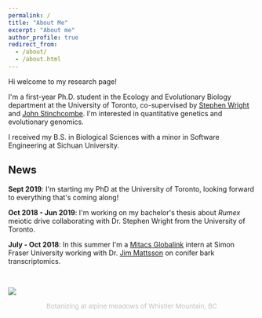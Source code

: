 ```yaml
---
permalink: /
title: "About Me"
excerpt: "About me"
author_profile: true
redirect_from: 
  - /about/
  - /about.html
---
```

Hi welcome to my research page!

I'm a first-year Ph.D. student in the Ecology and Evolutionary Biology department at the University of Toronto, co-supervised by [Stephen Wright](https://wright.eeb.utoronto.ca/research/) and [John Stinchcombe](http://stinchcombe.eeb.utoronto.ca). I'm interested in quantitative genetics and evolutionary genomics. 

I received my B.S. in Biological Sciences with a minor in Software Engineering at Sichuan University.




## News

__Sept 2019__: I'm starting my PhD at the University of Toronto, looking forward to everything that's coming along!

__Oct 2018 - Jun 2019__: I'm working on my bachelor's thesis about _Rumex_ meiotic drive collaborating with Dr. Stephen Wright from the University of Toronto.

__July - Oct 2018__: In this summer I'm a [Mitacs Globalink](https://www.mitacs.ca/en/programs/globalink/globalink-research-internship) intern at Simon Fraser University working with Dr. [Jim Mattsson](https://www.sfu.ca/biology/people/profiles/jmattsso.html) on conifer bark transcriptomics. 


<br>


![](https://imengyuan.github.io/files/whistler.jpg)
<center><font style="font-size:95%;color:#c0c0c0">Botanizing at alpine meadows of Whistler Mountain, BC</font></center> 
